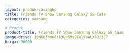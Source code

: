```yaml
---
layout: produk-casinghp
title: Friends TV Show Samsung Galaxy S9 Case
categories: samsung

# Produk
product-title: Friends TV Show Samsung Galaxy S9 Case
image-drive: 19NKUfbnK8sk3UahMy9IolxaALX6Ji3E7
harga: 90000
---
```

